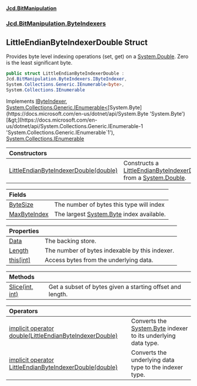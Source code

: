 #### [Jcd.BitManipulation](index.md 'index')
### [Jcd.BitManipulation.ByteIndexers](Jcd.BitManipulation.ByteIndexers.md 'Jcd.BitManipulation.ByteIndexers')

## LittleEndianByteIndexerDouble Struct

Provides byte level indexing operations (set, get) on a [System.Double](https://docs.microsoft.com/en-us/dotnet/api/System.Double 'System.Double'). Zero is the least significant byte.

```csharp
public struct LittleEndianByteIndexerDouble :
Jcd.BitManipulation.ByteIndexers.IByteIndexer,
System.Collections.Generic.IEnumerable<byte>,
System.Collections.IEnumerable
```

Implements [IByteIndexer](Jcd.BitManipulation.ByteIndexers.IByteIndexer.md 'Jcd.BitManipulation.ByteIndexers.IByteIndexer'), [System.Collections.Generic.IEnumerable&lt;](https://docs.microsoft.com/en-us/dotnet/api/System.Collections.Generic.IEnumerable-1 'System.Collections.Generic.IEnumerable`1')[System.Byte](https://docs.microsoft.com/en-us/dotnet/api/System.Byte 'System.Byte')[&gt;](https://docs.microsoft.com/en-us/dotnet/api/System.Collections.Generic.IEnumerable-1 'System.Collections.Generic.IEnumerable`1'), [System.Collections.IEnumerable](https://docs.microsoft.com/en-us/dotnet/api/System.Collections.IEnumerable 'System.Collections.IEnumerable')

| Constructors | |
| :--- | :--- |
| [LittleEndianByteIndexerDouble(double)](Jcd.BitManipulation.ByteIndexers.LittleEndianByteIndexerDouble.LittleEndianByteIndexerDouble(double).md 'Jcd.BitManipulation.ByteIndexers.LittleEndianByteIndexerDouble.LittleEndianByteIndexerDouble(double)') | Constructs a [LittleEndianByteIndexerDouble](Jcd.BitManipulation.ByteIndexers.LittleEndianByteIndexerDouble.md 'Jcd.BitManipulation.ByteIndexers.LittleEndianByteIndexerDouble') from a [System.Double](https://docs.microsoft.com/en-us/dotnet/api/System.Double 'System.Double'). |

| Fields | |
| :--- | :--- |
| [ByteSize](Jcd.BitManipulation.ByteIndexers.LittleEndianByteIndexerDouble.ByteSize.md 'Jcd.BitManipulation.ByteIndexers.LittleEndianByteIndexerDouble.ByteSize') | The number of bytes this type will index |
| [MaxByteIndex](Jcd.BitManipulation.ByteIndexers.LittleEndianByteIndexerDouble.MaxByteIndex.md 'Jcd.BitManipulation.ByteIndexers.LittleEndianByteIndexerDouble.MaxByteIndex') | The largest [System.Byte](https://docs.microsoft.com/en-us/dotnet/api/System.Byte 'System.Byte') index available. |

| Properties | |
| :--- | :--- |
| [Data](Jcd.BitManipulation.ByteIndexers.LittleEndianByteIndexerDouble.Data.md 'Jcd.BitManipulation.ByteIndexers.LittleEndianByteIndexerDouble.Data') | The backing store. |
| [Length](Jcd.BitManipulation.ByteIndexers.LittleEndianByteIndexerDouble.Length.md 'Jcd.BitManipulation.ByteIndexers.LittleEndianByteIndexerDouble.Length') | The number of bytes indexable by this indexer. |
| [this[int]](Jcd.BitManipulation.ByteIndexers.LittleEndianByteIndexerDouble.this[int].md 'Jcd.BitManipulation.ByteIndexers.LittleEndianByteIndexerDouble.this[int]') | Access bytes from the underlying data. |

| Methods | |
| :--- | :--- |
| [Slice(int, int)](Jcd.BitManipulation.ByteIndexers.LittleEndianByteIndexerDouble.Slice(int,int).md 'Jcd.BitManipulation.ByteIndexers.LittleEndianByteIndexerDouble.Slice(int, int)') | Get a subset of bytes given a starting offset and length. |

| Operators | |
| :--- | :--- |
| [implicit operator double(LittleEndianByteIndexerDouble)](Jcd.BitManipulation.ByteIndexers.LittleEndianByteIndexerDouble.op_Implicitdouble(Jcd.BitManipulation.ByteIndexers.LittleEndianByteIndexerDouble).md 'Jcd.BitManipulation.ByteIndexers.LittleEndianByteIndexerDouble.op_Implicit double(Jcd.BitManipulation.ByteIndexers.LittleEndianByteIndexerDouble)') | Converts the [System.Byte](https://docs.microsoft.com/en-us/dotnet/api/System.Byte 'System.Byte') indexer to its underlying data type. |
| [implicit operator LittleEndianByteIndexerDouble(double)](Jcd.BitManipulation.ByteIndexers.LittleEndianByteIndexerDouble.op_ImplicitJcd.BitManipulation.ByteIndexers.LittleEndianByteIndexerDouble(double).md 'Jcd.BitManipulation.ByteIndexers.LittleEndianByteIndexerDouble.op_Implicit Jcd.BitManipulation.ByteIndexers.LittleEndianByteIndexerDouble(double)') | Converts the underlying data type to the indexer type. |
